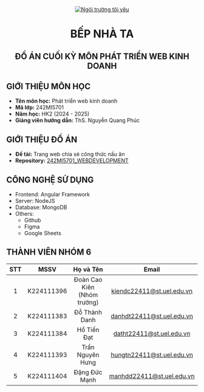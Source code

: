 <p align="center">
  <a href="https://www.uel.edu.vn/" title="Trường Đại học Kinh tế - Luật - ĐHQG HCM" >
    <img src="https://i.imgur.com/mE44lsD.jpeg" alt="Ngôi trường tôi yêu">
  </a>
</p>

<div align="center">

# BẾP NHÀ TA

## ĐỒ ÁN CUỐI KỲ MÔN PHÁT TRIỂN WEB KINH DOANH

</div>

## GIỚI THIỆU MÔN HỌC

- **Tên môn học:** Phát triển web kinh doanh
- **Mã lớp:** 242MI5701
- **Năm học:** HK2 (2024 - 2025)
- **Giảng viên hướng dẫn:** ThS. Nguyễn Quang Phúc

## GIỚI THIỆU ĐỒ ÁN

- **Đề tài:** Trang web chia sẻ công thức nấu ăn
- **Repository:** [242MI5701_WEBDEVELOPMENT](https://github.com/kiendc281/WebDev_BepNhaTa)

## CÔNG NGHỆ SỬ DỤNG

- Frontend: Angular Framework
- Server: NodeJS
- Database: MongoDB
- Others:
  - Github
  - Figma
  - Google Sheets

## THÀNH VIÊN NHÓM 6

| STT |    MSSV    |          Họ và Tên          |           Email           |
| :-: | :--------: | :-------------------------: | :-----------------------: |
|  1  | K224111396 | Đoàn Cao Kiên (Nhóm trưởng) | kiendc22411@st.uel.edu.vn |
|  2  | K224111383 |        Đỗ Thành Danh        | danhdt22411@st.uel.edu.vn |
|  3  | K224111384 |         Hồ Tiến Đạt         | datht22411@st.uel.edu.vn  |
|  4  | K224111393 |      Trần Nguyên Hưng       | hungtn22411@st.uel.edu.vn |
|  5  | K224111404 |        Đặng Đức Mạnh        | manhdd22411@st.uel.edu.vn |
